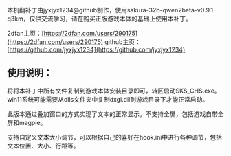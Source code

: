 本机翻补丁由jyxjyx1234@github制作，使用sakura-32b-qwen2beta-v0.9.1-q3km，仅供交流学习，请在购买正版游戏本体的基础上使用本补丁。

2dfan主页：[https://2dfan.com/users/290175](https://2dfan.com/users/290175)
github主页：[https://github.com/jyxjyx1234](https://github.com/jyxjyx1234)

## 使用说明：

将将本补丁中所有文件复制到游戏本体安装目录即可，转区启动SKS_CHS.exe。win11系统可能需要从dlls文件夹中复制dxgi.dll到游戏目录下才能正常启动。

此版本通过叠加窗口的方式实现了文本的正常显示。不支持全屏，包括游戏自带全屏和magpie。

支持自定义文本大小调节，可以根据自己的喜好在hook.ini中进行各种调节，包括文本位置、大小、行距等。